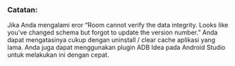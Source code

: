 ### Catatan:
Jika Anda mengalami eror “Room cannot verify the data integrity. Looks like you've changed schema but forgot to update the
version number.” Anda dapat mengatasinya cukup dengan uninstall / clear cache aplikasi yang lama. Anda juga dapat menggunakan
plugin ADB Idea pada Android Studio untuk melakukan ini dengan cepat.

